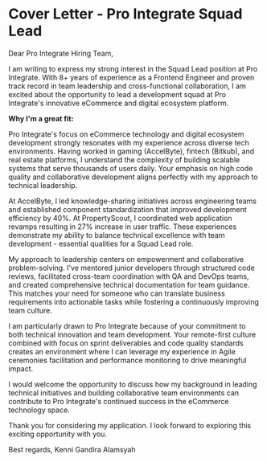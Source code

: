 # Cover Letter - Pro Integrate Squad Lead

Dear Pro Integrate Hiring Team,

I am writing to express my strong interest in the Squad Lead position at Pro Integrate. With 8+ years of experience as a Frontend Engineer and proven track record in team leadership and cross-functional collaboration, I am excited about the opportunity to lead a development squad at Pro Integrate's innovative eCommerce and digital ecosystem platform.

**Why I'm a great fit:**

Pro Integrate's focus on eCommerce technology and digital ecosystem development strongly resonates with my experience across diverse tech environments. Having worked in gaming (AccelByte), fintech (Bitkub), and real estate platforms, I understand the complexity of building scalable systems that serve thousands of users daily. Your emphasis on high code quality and collaborative development aligns perfectly with my approach to technical leadership.

At AccelByte, I led knowledge-sharing initiatives across engineering teams and established component standardization that improved development efficiency by 40%. At PropertyScout, I coordinated web application revamps resulting in 27% increase in user traffic. These experiences demonstrate my ability to balance technical excellence with team development - essential qualities for a Squad Lead role.

My approach to leadership centers on empowerment and collaborative problem-solving. I've mentored junior developers through structured code reviews, facilitated cross-team coordination with QA and DevOps teams, and created comprehensive technical documentation for team guidance. This matches your need for someone who can translate business requirements into actionable tasks while fostering a continuously improving team culture.

I am particularly drawn to Pro Integrate because of your commitment to both technical innovation and team development. Your remote-first culture combined with focus on sprint deliverables and code quality standards creates an environment where I can leverage my experience in Agile ceremonies facilitation and performance monitoring to drive meaningful impact.

I would welcome the opportunity to discuss how my background in leading technical initiatives and building collaborative team environments can contribute to Pro Integrate's continued success in the eCommerce technology space.

Thank you for considering my application. I look forward to exploring this exciting opportunity with you.

Best regards,
Kenni Gandira Alamsyah